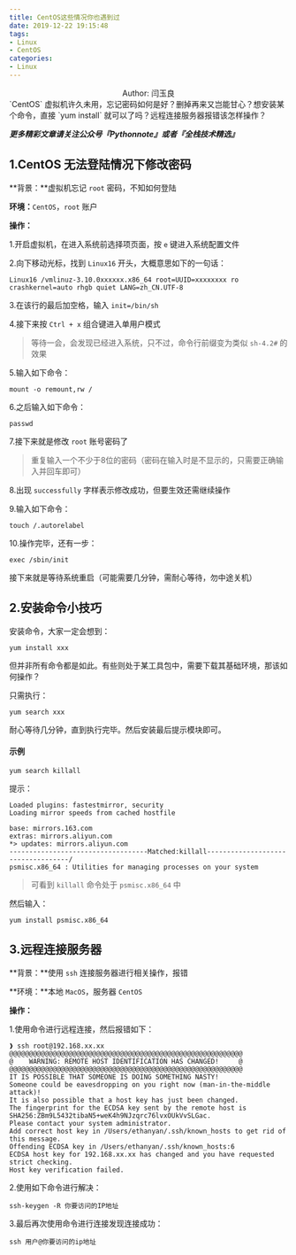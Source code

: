 ```yaml
---
title: CentOS这些情况你也遇到过
date: 2019-12-22 19:15:48
tags:
- Linux
- CentOS
categories:
- Linux
---
```


<center>Author: 闫玉良</center>
`CentOS` 虚拟机许久未用，忘记密码如何是好？删掉再来又岂能甘心？想安装某个命令，直接 `yum install` 就可以了吗？远程连接服务器报错该怎样操作？

<!--more-->

***更多精彩文章请关注公众号『Pythonnote』或者『全栈技术精选』***

## 1.CentOS 无法登陆情况下修改密码

**背景：**虚拟机忘记 `root` 密码，不知如何登陆

**环境：**`CentOS`，`root` 账户

**操作：**

1.开启虚拟机，在进入系统前选择项页面，按 `e` 键进入系统配置文件

2.向下移动光标，找到 `Linux16` 开头，大概意思如下的一句话：

```shell
Linux16 /vmlinuz-3.10.0xxxxxx.x86_64 root=UUID=xxxxxxxx ro  crashkernel=auto rhgb quiet LANG=zh_CN.UTF-8 
```

3.在该行的最后加空格，输入 `init=/bin/sh`

4.接下来按 `Ctrl + x` 组合键进入单用户模式

> 等待一会，会发现已经进入系统，只不过，命令行前缀变为类似 `sh-4.2#` 的效果

5.输入如下命令：

```shell
mount -o remount,rw /
```

6.之后输入如下命令：

```shell
passwd
```

7.接下来就是修改 `root` 账号密码了

> 重复输入一个不少于8位的密码（密码在输入时是不显示的，只需要正确输入并回车即可）

8.出现 `successfully` 字样表示修改成功，但要生效还需继续操作

9.输入如下命令：

```shell
touch /.autorelabel
```

10.操作完毕，还有一步：

```shell
exec /sbin/init
```

接下来就是等待系统重启（可能需要几分钟，需耐心等待，勿中途关机）

## 2.安装命令小技巧

安装命令，大家一定会想到：

```shell
yum install xxx
```

但并非所有命令都是如此。有些则处于某工具包中，需要下载其基础环境，那该如何操作？

只需执行：

```shell
yum search xxx
```

耐心等待几分钟，直到执行完毕。然后安装最后提示模块即可。

#### 示例

```shell
yum search killall
```

提示：

```shell
Loaded plugins: fastestmirror, security
Loading mirror speeds from cached hostfile

base: mirrors.163.com
extras: mirrors.aliyun.com
*> updates: mirrors.aliyun.com
-----------------------------------Matched:killall-----------------------------------/
psmisc.x86_64 : Utilities for managing processes on your system
```

> 可看到 `killall` 命令处于 `psmisc.x86_64` 中

然后输入：

```shell
yum install psmisc.x86_64
```

## 3.远程连接服务器

**背景：**使用 `ssh` 连接服务器进行相关操作，报错

**环境：**本地 `MacOS`，服务器 `CentOS`

**操作：**

1.使用命令进行远程连接，然后报错如下：

```shell
❱ ssh root@192.168.xx.xx
@@@@@@@@@@@@@@@@@@@@@@@@@@@@@@@@@@@@@@@@@@@@@@@@@@@@@@@@@@@
@    WARNING: REMOTE HOST IDENTIFICATION HAS CHANGED!     @
@@@@@@@@@@@@@@@@@@@@@@@@@@@@@@@@@@@@@@@@@@@@@@@@@@@@@@@@@@@
IT IS POSSIBLE THAT SOMEONE IS DOING SOMETHING NASTY!
Someone could be eavesdropping on you right now (man-in-the-middle attack)!
It is also possible that a host key has just been changed.
The fingerprint for the ECDSA key sent by the remote host is
SHA256:ZBm9L5432tibaN5+weK4h9NJzqrc76lvxOUkVvSLGac.
Please contact your system administrator.
Add correct host key in /Users/ethanyan/.ssh/known_hosts to get rid of this message.
Offending ECDSA key in /Users/ethanyan/.ssh/known_hosts:6
ECDSA host key for 192.168.xx.xx has changed and you have requested strict checking.
Host key verification failed.
```

2.使用如下命令进行解决：

```shell
ssh-keygen -R 你要访问的IP地址
```

3.最后再次使用命令进行连接发现连接成功：

```shell
ssh 用户@你要访问的ip地址
```

